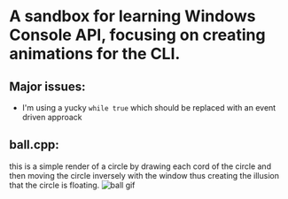 # A sandbox for learning Windows Console API, focusing on creating animations for the CLI.
## Major issues:
  - I'm using a yucky ``` while true ``` which should be replaced with an event driven approack 
## ball.cpp:
  this is a simple render of a circle by drawing each cord of the circle and then moving the circle inversely with the window thus creating the illusion that the circle is floating.
![ball gif](<circle animation.gif>)
